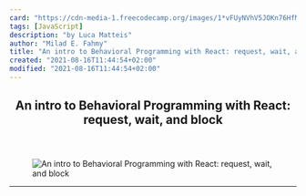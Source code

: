 ```yaml
---
card: "https://cdn-media-1.freecodecamp.org/images/1*vFUyNVhV5JOKn76HfMJYXw.jpeg"
tags: [JavaScript]
description: "by Luca Matteis"
author: "Milad E. Fahmy"
title: "An intro to Behavioral Programming with React: request, wait, and block"
created: "2021-08-16T11:44:54+02:00"
modified: "2021-08-16T11:44:54+02:00"
---
```

<div class="site-wrapper">
<main id="site-main" class="site-main outer">
<div class="inner">
<article class="post-full post tag-javascript tag-react tag-behavioral-programming tag-tech tag-technology ">
<header class="post-full-header">
<h1 class="post-full-title">An intro to Behavioral Programming with React: request, wait, and block</h1>
</header>
<figure class="post-full-image">
<picture>
<source media="(max-width: 700px)" sizes="1px" srcset="data:image/gif;base64,R0lGODlhAQABAIAAAAAAAP///yH5BAEAAAAALAAAAAABAAEAAAIBRAA7 1w">
<source media="(min-width: 701px)" sizes="(max-width: 800px) 400px,
(max-width: 1170px) 700px,
1400px" srcset="https://cdn-media-1.freecodecamp.org/images/1*vFUyNVhV5JOKn76HfMJYXw.jpeg 300w,
https://cdn-media-1.freecodecamp.org/images/1*vFUyNVhV5JOKn76HfMJYXw.jpeg 600w,
https://cdn-media-1.freecodecamp.org/images/1*vFUyNVhV5JOKn76HfMJYXw.jpeg 1000w,
https://cdn-media-1.freecodecamp.org/images/1*vFUyNVhV5JOKn76HfMJYXw.jpeg 2000w">
<img onerror="this.style.display='none'" src="https://cdn-media-1.freecodecamp.org/images/1*vFUyNVhV5JOKn76HfMJYXw.jpeg" alt="An intro to Behavioral Programming with React: request, wait, and block">
</picture>
</figure>
<section class="post-full-content">
<div class="post-content medium-migrated-article">
</div>
<hr>
</section>
</article>
</div>
</main>
</div>
<!-- Google Tag Manager (noscript) -->
<!-- End Google Tag Manager (noscript) -->
